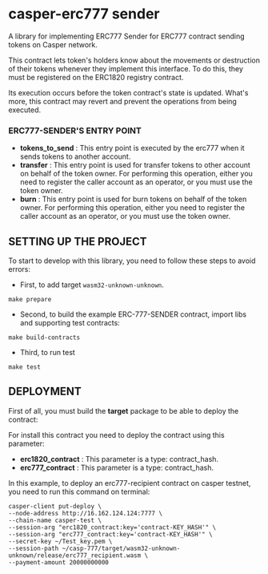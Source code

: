 # casper-erc777 sender

A library for implementing ERC777 Sender for ERC777 contract sending tokens on Casper network.

This contract lets token's holders know about the movements or destruction of their tokens whenever 
they implement this interface. To do this, they must be registered on the ERC1820 registry contract.

Its execution occurs before the token contract's state is updated.
What's more, this contract may revert and prevent the operations from being executed.

### ERC777-SENDER'S ENTRY POINT

- **tokens_to_send** : This entry point is executed by the erc777 when it sends tokens
  to another account.
- **transfer** : This entry point is used for transfer tokens to other account on behalf of the token owner.
For performing this operation, either you need to register the caller account as an operator, or you must use the token owner.
- **burn** : This entry point is used for burn tokens on behalf of the token owner.
For performing this operation, either you need to register the caller account as an operator, or you must use the token owner.

## SETTING UP THE PROJECT
To start to develop with this library, you need to follow these steps to avoid errors:

- First, to add target `wasm32-unknown-unknown`.

```
make prepare
```

- Second, to build the example ERC-777-SENDER contract, import libs and supporting test contracts:

```
make build-contracts
```

- Third, to run test
```
make test
```


## DEPLOYMENT
First of all, you must build the **target** package to be able to deploy the contract:

For install this contract you need to deploy the contract using this parameter:
- **erc1820_contract** : This parameter is a type: contract_hash.
- **erc777_contract** : This parameter is a type: contract_hash.

In this example, to deploy an erc777-recipient contract on casper testnet, you need to run this command on terminal:

```
casper-client put-deploy \
--node-address http://16.162.124.124:7777 \
--chain-name casper-test \
--session-arg "erc1820_contract:key='contract-KEY_HASH'" \
--session-arg "erc777_contract:key='contract-KEY_HASH'" \
--secret-key ~/Test_key.pem \
--session-path ~/casp-777/target/wasm32-unknown-unknown/release/erc777_recipient.wasm \
--payment-amount 20000000000
```

